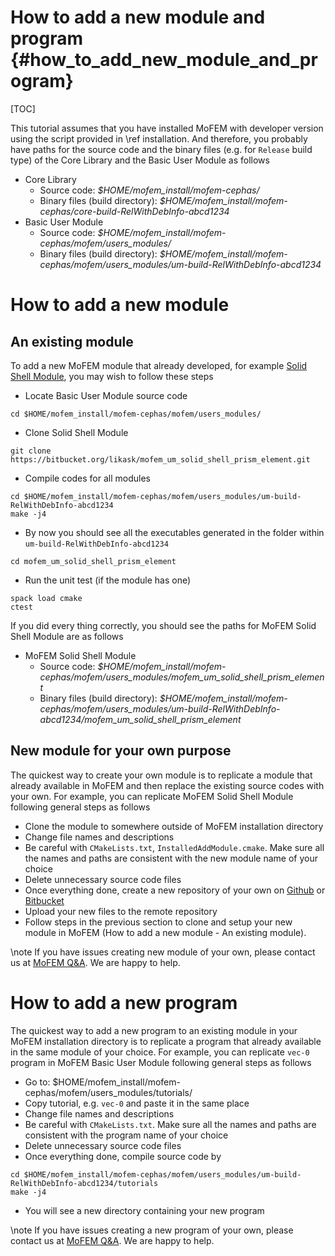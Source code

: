 How to add a new module and program {#how_to_add_new_module_and_program}
==========================================================

[TOC]

This tutorial assumes that you have installed MoFEM with developer version using
the script provided in \ref installation. And therefore, you probably have paths
for the source code and the binary files (e.g. for `Release` build type) of the
Core Library and the Basic User Module as follows

- Core Library
  - Source code: *$HOME/mofem_install/mofem-cephas/*
  - Binary files (build directory): *$HOME/mofem_install/mofem-cephas/core-build-RelWithDebInfo-abcd1234*
- Basic User Module
  - Source code: *$HOME/mofem_install/mofem-cephas/mofem/users_modules/*
  - Binary files (build directory): *$HOME/mofem_install/mofem-cephas/mofem/users_modules/um-build-RelWithDebInfo-abcd1234*

# How to add a new module

## An existing module

To add a new MoFEM module that already developed, for example [Solid Shell
Module](https://bitbucket.org/likask/mofem_um_solid_shell_prism_element/src/master/), you may wish to follow these steps

- Locate Basic User Module source code
```
cd $HOME/mofem_install/mofem-cephas/mofem/users_modules/
```

- Clone Solid Shell Module
```
git clone https://bitbucket.org/likask/mofem_um_solid_shell_prism_element.git
```

- Compile codes for all modules
```
cd $HOME/mofem_install/mofem-cephas/mofem/users_modules/um-build-RelWithDebInfo-abcd1234
make -j4
```

- By now you should see all the executables generated in the folder within `um-build-RelWithDebInfo-abcd1234`
```
cd mofem_um_solid_shell_prism_element
```

- Run the unit test (if the module has one)
```
spack load cmake
ctest
```

If you did every thing correctly, you should see the paths for MoFEM
Solid Shell Module are as follows

- MoFEM Solid Shell Module
  - Source code: *$HOME/mofem_install/mofem-cephas/mofem/users_modules/mofem_um_solid_shell_prism_element*
  - Binary files (build directory): *$HOME/mofem_install/mofem-cephas/mofem/users_modules/um-build-RelWithDebInfo-abcd1234/mofem_um_solid_shell_prism_element*

## New module for your own purpose

The quickest way to create your own module is to replicate a module that already
available in MoFEM and then replace the existing source codes with your own. For
example, you can replicate MoFEM Solid Shell Module 
following general steps as follows

- Clone the module to somewhere outside of MoFEM installation directory
- Change file names and descriptions
- Be careful with `CMakeLists.txt`, `InstalledAddModule.cmake`. Make sure all
  the names and paths are consistent with the new module name of your choice
- Delete unnecessary source code files
- Once everything done, create a new repository of your own on
  [Github](https://github.com) or [Bitbucket](https://bitbucket.org)
- Upload your new files to the remote repository
- Follow steps in the previous section to clone and setup your new module in
  MoFEM (How to add a new module - An existing module).

\note If you have issues creating new module of your own, please contact us at [MoFEM
Q&A](https://groups.google.com/forum/#!categories/mofem-group). We are happy to help.


# How to add a new program

The quickest way to add a new program to an existing module in your
MoFEM installation directory is to replicate a program that already available in
the same module of your choice. For example, you can replicate `vec-0`
program in MoFEM Basic User Module following general steps as follows

- Go to:
  $HOME/mofem_install/mofem-cephas/mofem/users_modules/tutorials/
- Copy tutorial, e.g. `vec-0` and paste it in the same place
- Change file names and descriptions
- Be careful with `CMakeLists.txt`. Make sure all the names and paths are consistent with the program name of your choice
- Delete unnecessary source code files
- Once everything done, compile source code by
```
cd $HOME/mofem_install/mofem-cephas/mofem/users_modules/um-build-RelWithDebInfo-abcd1234/tutorials
make -j4
```
- You will see a new directory containing your new program

\note If you have issues creating a new program of your own, please contact us at [MoFEM
Q&A](https://groups.google.com/forum/#!categories/mofem-group). We are happy to help.